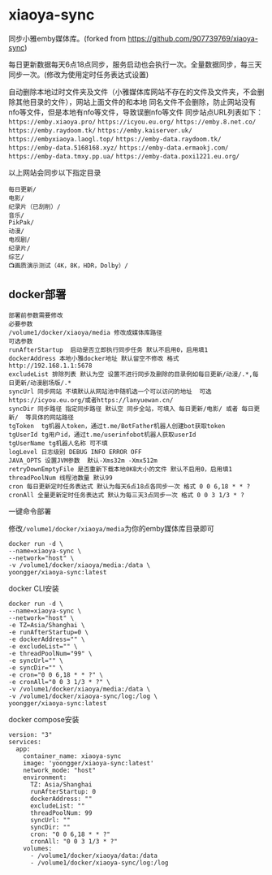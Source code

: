 # xiaoya-sync

同步小雅emby媒体库。(forked from https://github.com/907739769/xiaoya-sync)

每日更新数据每天6点18点同步，服务启动也会执行一次。全量数据同步，每三天同步一次。(修改为使用定时任务表达式设置)

自动删除本地过时文件夹及文件（小雅媒体库网站不存在的文件及文件夹，不会删除其他目录的文件），网站上面文件的和本地
同名文件不会删除，防止网站没有nfo等文件，但是本地有nfo等文件，导致误删nfo等文件
同步站点URL列表如下：
`https://emby.xiaoya.pro/` `https://icyou.eu.org/`  `https://emby.8.net.co/` `https://emby.raydoom.tk/` `https://emby.kaiserver.uk/` `https://embyxiaoya.laogl.top/`
`https://emby-data.raydoom.tk/` `https://emby-data.5168168.xyz/` `https://emby-data.ermaokj.com/` `https://emby-data.tmxy.pp.ua/` `https://emby-data.poxi1221.eu.org/`

以上网站会同步以下指定目录

```
每日更新/
电影/
纪录片（已刮削）/
音乐/
PikPak/
动漫/
电视剧/
纪录片/
综艺/
📺画质演示测试（4K，8K，HDR，Dolby）/
```
## docker部署 


```
部署前参数需要修改
必要参数
/volume1/docker/xiaoya/media 修改成媒体库路径
可选参数
runAfterStartup  启动是否立即执行同步任务 默认不启用0，启用填1
dockerAddress 本地小雅docker地址 默认留空不修改 格式 http://192.168.1.1:5678
excludeList 排除列表 默认为空 设置不进行同步及删除的目录例如每日更新/动漫/.*,每日更新/动漫剧场版/.*
syncUrl 同步网站 不填默认从网站池中随机选一个可以访问的地址  可选https://icyou.eu.org/或者https://lanyuewan.cn/
syncDir 同步路径 指定同步路径 默认空 同步全站，可填入 每日更新/电影/ 或者 每日更新/  等具体的网站路径
tgToken  tg机器人token，通过t.me/BotFather机器人创建bot获取token
tgUserId tg用户id，通过t.me/userinfobot机器人获取userId
tgUserName tg机器人名称 可不填
logLevel 日志级别 DEBUG INFO ERROR OFF
JAVA_OPTS 设置JVM参数  默认-Xms32m -Xmx512m
retryDownEmptyFile 是否重新下载本地0KB大小的文件 默认不启用0，启用填1
threadPoolNum 线程池数量 默认99
cron 每日更新定时任务表达式 默认为每天6点18点各同步一次 格式 0 0 6,18 * * ?
cronAll 全量更新定时任务表达式 默认为每三天3点同步一次 格式 0 0 3 1/3 * ?
```

一键命令部署

修改`/volume1/docker/xiaoya/media`为你的emby媒体库目录即可

```
docker run -d \
--name=xiaoya-sync \
--network="host" \
-v /volume1/docker/xiaoya/media:/data \
yoongger/xiaoya-sync:latest
```


docker CLI安装

```
docker run -d \
--name=xiaoya-sync \
--network="host" \
-e TZ=Asia/Shanghai \
-e runAfterStartup=0 \
-e dockerAddress="" \
-e excludeList="" \
-e threadPoolNum="99" \
-e syncUrl="" \
-e syncDir="" \
-e cron="0 0 6,18 * * ?" \
-e cronAll="0 0 3 1/3 * ?" \
-v /volume1/docker/xiaoya/media:/data \
-v /volume1/docker/xiaoya-sync/log:/log \
yoongger/xiaoya-sync:latest
```

docker compose安装

```
version: "3"
services:
  app:
    container_name: xiaoya-sync
    image: 'yoongger/xiaoya-sync:latest'
    network_mode: "host"
    environment:
      TZ: Asia/Shanghai
      runAfterStartup: 0
      dockerAddress: ""
      excludeList: ""
      threadPoolNum: 99
      syncUrl: ""
      syncDir: ""
      cron: "0 0 6,18 * * ?"
      cronAll: "0 0 3 1/3 * ?"
    volumes:
      - /volume1/docker/xiaoya/data:/data
      - /volume1/docker/xiaoya-sync/log:/log
```
